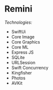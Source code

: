 # Remini 
  *Technologies:*

   - SwiftUi
   - Core Image
   - Core Graphics
   - Core ML
   - Express JS
   - SQLite
   - URLSession
   - Swift Concurrency
   - Kingfisher
   - Photos 
   - AVKit
